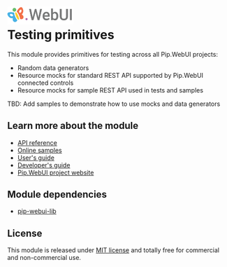 # <img src="https://github.com/pip-webui/pip-webui/blob/master/doc/Logo.png" alt="Pip.WebUI Logo" style="max-width:30%"> <br/> Testing primitives

This module provides primitives for testing across all Pip.WebUI projects:
* Random data generators
* Resource mocks for standard REST API supported by Pip.WebUI connected controls
* Resource mocks for sample REST API used in tests and samples

TBD: Add samples to demonstrate how to use mocks and data generators

## Learn more about the module

- [API reference](http://webui-api.pipdevs.com/pip-webui-test/index.html)
- [Online samples](http://webui.pipdevs.com/pip-webui-test/index.html)
- [User's guide](doc/UsersGuide.md)
- [Developer's guide](doc/DevelopersGuide.md)
- [Pip.WebUI project website](http://www.pipwebui.org)

## <a name="dependencies"></a>Module dependencies

* <a href="https://github.com/pip-webui/pip-webui-lib">pip-webui-lib</a>

## <a name="license"></a>License

This module is released under [MIT license](License) and totally free for commercial and non-commercial use.
